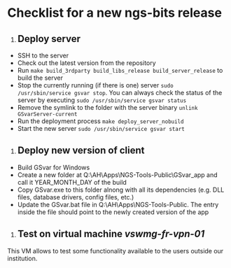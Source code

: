 # Checklist for a new ngs-bits release

1. ## Deploy server
- SSH to the server
- Check out the latest version from the repository
- Run `make build_3rdparty build_libs_release build_server_release` to build the server
- Stop the currently running (if there is one) server `sudo /usr/sbin/service gsvar stop`. You can always check the status of the server by executing `sudo /usr/sbin/service gsvar status`
- Remove the symlink to the folder with the server binary `unlink GSvarServer-current`
- Run the deployment process `make deploy_server_nobuild`
- Start the new server `sudo /usr/sbin/service gsvar start`
1. ## Deploy new version of client
- Build GSvar for Windows
- Create a new folder at Q:\AH\Apps\NGS-Tools-Public\GSvar_app and call it YEAR_MONTH_DAY of the build
- Copy GSvar.exe to this folder alnong with all its dependencies (e.g. DLL files, database drivers, config files, etc.)
- Update the GSvar.bat file in Q:\AH\Apps\NGS-Tools-Public\. The entry inside the file should point to the newly created version of the app
1. ## Test on virtual machine *vswmg-fr-vpn-01*
This VM allows to test some functionality available to the users outside our institution. 
